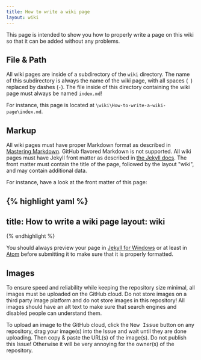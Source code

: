 ```yaml
---
title: How to write a wiki page
layout: wiki
---
```

This page is intended to show you how to properly write a page on this wiki so that it can be added without any problems.

## File & Path
All wiki pages are inside of a subdirectory of the `wiki` directory. The name of this subdirectory is always the name of the wiki page, with all spaces (` `) replaced by dashes (`-`). The file inside of this directory containing the wiki page must always be named `index.md`!

For instance, this page is located at `\wiki\How-to-write-a-wiki-page\index.md`.

## Markup
All wiki pages must have proper Markdown format as described in [Mastering Markdown](https://guides.github.com/features/mastering-markdown/). GitHub flavored Markdown is not supported. All wiki pages must have Jekyll front matter as described in [the Jekyll docs](http://jekyllrb.com/docs/frontmatter/). The front matter must contain the title of the page, followed by the layout "wiki", and may contain additional data.

For instance, have a look at the front matter of this page:

{% highlight yaml %}
---
title: How to write a wiki page
layout: wiki
---
{% endhighlight %}

You should always preview your page in [Jekyll for Windows](https://github.com/juthilo/run-jekyll-on-windows) or at least in [Atom](https://github.com/atom/atom) before submitting it to make sure that it is properly formatted.

## Images
To ensure speed and reliability while keeping the repository size minimal, all images must be uploaded on the GitHub cloud. Do not store images on a third party image platform and do not store images in this repository! All images should have an alt text to make sure that search engines and disabled people can understand them.

To upload an image to the GitHub cloud, click the <kbd>New Issue</kbd> button on any repository, drag your image(s) into the Issue and wait until they are done uploading. Then copy & paste the URL(s) of the image(s). Do not publish this Issue! Otherwise it will be very annoying for the owner(s) of the repository.
